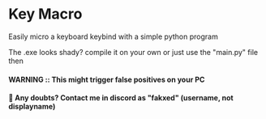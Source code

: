 # Key Macro
Easily micro a keyboard keybind with a simple python program

The .exe looks shady? compile it on your own or just use the "main.py" file then

#### WARNING :: This might trigger false positives on your PC
#### 📃 Any doubts? Contact me in discord as "fakxed" (username, not displayname)
